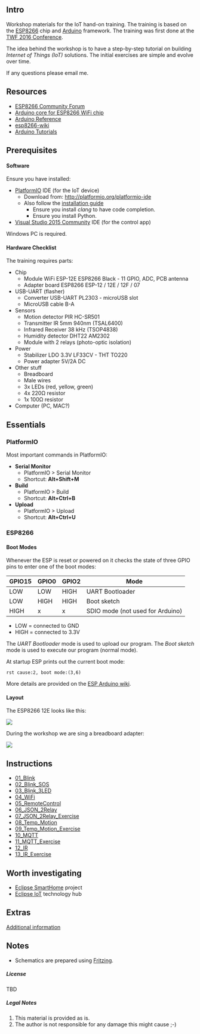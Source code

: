 ## Intro

Workshop materials for the IoT hand-on training. The training is based on the [ESP8266](http://espressif.com/en/products/hardware/esp8266ex/overview) chip and [Arduino](https://github.com/esp8266/Arduino) framework.
The training was first done at the [TWF 2016 Conference](http://twf.community).

The idea behind the workshop is to have a step-by-step tutorial on building *Internet of Things (IoT)* solutions.
The initial exercises are simple and evolve over time.

If any questions please email me.

## Resources

* [ESP8266 Community Forum](http://www.esp8266.com/)
* [Arduino core for ESP8266 WiFi chip](https://github.com/esp8266/Arduino)
* [Arduino Reference](https://www.arduino.cc/en/Reference/HomePage)
* [esp8266-wiki](https://github.com/esp8266/esp8266-wiki/wiki)
* [Arduino Tutorials](https://www.arduino.cc/en/Tutorial/BuiltInExamples)

## Prerequisites

#### Software

Ensure you have installed:
* [PlatformIO](http://platformio.org/) IDE (for the IoT device)
	* Download from: http://platformio.org/platformio-ide
	* Also follow the [installation guide](http://docs.platformio.org/en/stable/ide/atom.html#installation)
		* Ensure you install *clang* to have code completion.
		* Ensure you install Python.
* [Visual Studio 2015 Community](https://www.visualstudio.com/en-us/products/visual-studio-community-vs.aspx) IDE (for the control app)

Windows PC is required.

#### Hardware Checklist

The training requires parts:
* Chip
	* Module WiFi ESP-12E ESP8266 Black - 11 GPIO, ADC, PCB antenna
	* Adapter board ESP8266 ESP-12 / 12E / 12F / 07
* USB-UART (flasher)
	* Converter USB-UART PL2303 - microUSB slot
	* MicroUSB cable B-A
* Sensors
	* Motion detector PIR HC-SR501
	* Transmitter IR 5mm 940nm (TSAL6400)
	* Infrared Receiver 38 kHz (TSOP4838)
	* Humidity detector DHT22 AM2302
	* Module with 2 relays (photo-optic isolation)
* Power
	* Stabilizer LDO 3.3V LF33CV - THT TO220
	* Power adapter 5V/2A DC
* Other stuff
	* Breadboard
	* Male wires
	* 3x LEDs (red, yellow, green)
	* 4x 220&#937; resistor
	* 1x 100&#937; resistor
* Computer (PC, MAC?)

## Essentials

### PlatformIO

Most important commands in PlatformIO:
* **Serial Monitor**
	* PlatformIO > Serial Monitor
	* Shortcut: **Alt+Shift+M**
* **Build**
	* PlatformIO > Build
	* Shortcut: **Alt+Ctrl+B**
* **Upload**
	* PlatformIO > Upload
	* Shortcut: **Alt+Ctrl+U**


### ESP8266

#### Boot Modes
Whenever the ESP is reset or powered on it checks the state of three GPIO pins to enter one of the boot modes:

GPIO15|GPIO0|GPIO2|Mode
------|-----|-----|----
   LOW|  LOW| HIGH|UART Bootloader
   LOW| HIGH| HIGH|Boot sketch
  HIGH|    x|    x|SDIO mode (not used for Arduino)

* LOW = connected to GND
* HIGH = connected to 3.3V

The *UART Bootloader* mode is used to upload our program.
The *Boot sketch* mode is used to execute our program (normal mode).

At startup ESP prints out the current boot mode:
```
rst cause:2, boot mode:(3,6)
```

More details are provided on the [ESP Arduino wiki](https://github.com/esp8266/Arduino/blob/master/doc/boards.md#boot-messages-and-modes).

#### Layout

The ESP8266 12E looks like this:

![](assets/esp_12E.jpg)

During the workshop we are sing a breadboard adapter:

![](assets/ESP8266_Adapter.png)

## Instructions

* [01_Blink](01_Blink.md)
* [02_Blink_SOS](02_Blink_SOS.md)
* [03_Blink_3LED](03_Blink_3LED.md)
* [04_WiFi](04_WiFi.md)
* [05_RemoteControl](05_RemoteControl.md)
* [06_JSON_2Relay](06_JSON_2Relay.md)
* [07_JSON_2Relay_Exercise](07_JSON_2Relay_Exercise.md)
* [08_Temp_Motion](08_Temp_Motion.md)
* [09_Temp_Motion_Exercise](09_Temp_Motion_Exercise.md)
* [10_MQTT](10_MQTT.md)
* [11_MQTT_Exercise](11_MQTT_Exercise.md)
* [12_IR](12_IR.md)
* [13_IR_Exercise](13_IR_Exercise.md)

## Worth investigating

* [Eclipse SmartHome](https://www.eclipse.org/smarthome/index.html) project
* [Eclipse IoT](http://iot.eclipse.org/) technology hub

## Extras

[Additional information](20_Extras.md)

## Notes

* Schematics are prepared using [Fritzing](http://fritzing.org/home/).

##### License
TBD

##### Legal Notes
1. This material is provided as is.
2. The author is not responsible for any damage this might cause ;-)
